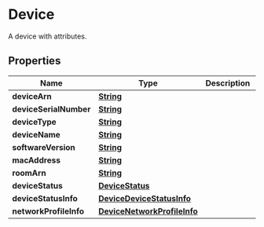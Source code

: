 

# Device

A device with attributes.

## Properties

| Name | Type | Description | Notes |
|------------ | ------------- | ------------- | -------------|
|**deviceArn** | [**String**](String.md) |  |  [optional] |
|**deviceSerialNumber** | [**String**](String.md) |  |  [optional] |
|**deviceType** | [**String**](String.md) |  |  [optional] |
|**deviceName** | [**String**](String.md) |  |  [optional] |
|**softwareVersion** | [**String**](String.md) |  |  [optional] |
|**macAddress** | [**String**](String.md) |  |  [optional] |
|**roomArn** | [**String**](String.md) |  |  [optional] |
|**deviceStatus** | [**DeviceStatus**](DeviceStatus.md) |  |  [optional] |
|**deviceStatusInfo** | [**DeviceDeviceStatusInfo**](DeviceDeviceStatusInfo.md) |  |  [optional] |
|**networkProfileInfo** | [**DeviceNetworkProfileInfo**](DeviceNetworkProfileInfo.md) |  |  [optional] |



